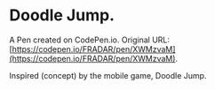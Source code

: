 # Doodle Jump.

A Pen created on CodePen.io. Original URL: [https://codepen.io/FRADAR/pen/XWMzvaM](https://codepen.io/FRADAR/pen/XWMzvaM).

Inspired (concept) by the mobile game, Doodle Jump.